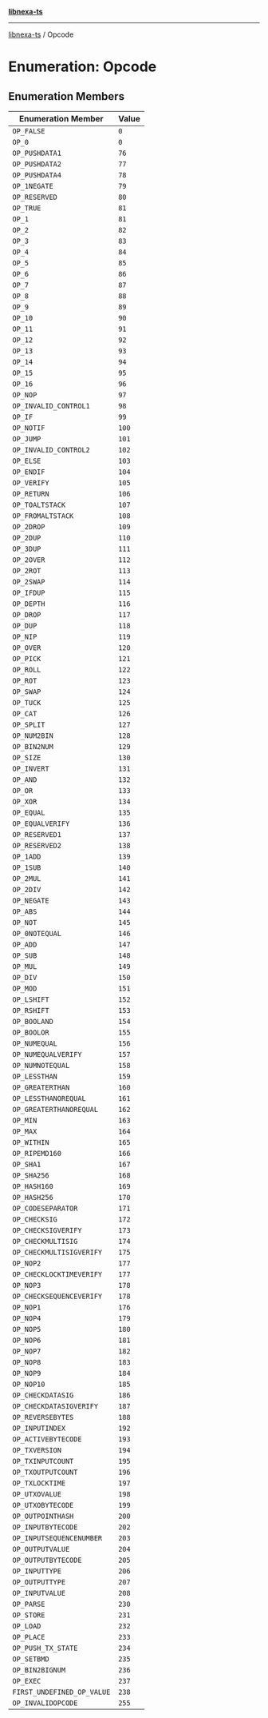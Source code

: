 [**libnexa-ts**](../index.md)

***

[libnexa-ts](../index.md) / Opcode

# Enumeration: Opcode

## Enumeration Members

| Enumeration Member | Value |
| ------ | ------ |
| <a id="op_false"></a> `OP_FALSE` | `0` |
| <a id="op_0"></a> `OP_0` | `0` |
| <a id="op_pushdata1"></a> `OP_PUSHDATA1` | `76` |
| <a id="op_pushdata2"></a> `OP_PUSHDATA2` | `77` |
| <a id="op_pushdata4"></a> `OP_PUSHDATA4` | `78` |
| <a id="op_1negate"></a> `OP_1NEGATE` | `79` |
| <a id="op_reserved"></a> `OP_RESERVED` | `80` |
| <a id="op_true"></a> `OP_TRUE` | `81` |
| <a id="op_1"></a> `OP_1` | `81` |
| <a id="op_2"></a> `OP_2` | `82` |
| <a id="op_3"></a> `OP_3` | `83` |
| <a id="op_4"></a> `OP_4` | `84` |
| <a id="op_5"></a> `OP_5` | `85` |
| <a id="op_6"></a> `OP_6` | `86` |
| <a id="op_7"></a> `OP_7` | `87` |
| <a id="op_8"></a> `OP_8` | `88` |
| <a id="op_9"></a> `OP_9` | `89` |
| <a id="op_10"></a> `OP_10` | `90` |
| <a id="op_11"></a> `OP_11` | `91` |
| <a id="op_12"></a> `OP_12` | `92` |
| <a id="op_13"></a> `OP_13` | `93` |
| <a id="op_14"></a> `OP_14` | `94` |
| <a id="op_15"></a> `OP_15` | `95` |
| <a id="op_16"></a> `OP_16` | `96` |
| <a id="op_nop"></a> `OP_NOP` | `97` |
| <a id="op_invalid_control1"></a> `OP_INVALID_CONTROL1` | `98` |
| <a id="op_if"></a> `OP_IF` | `99` |
| <a id="op_notif"></a> `OP_NOTIF` | `100` |
| <a id="op_jump"></a> `OP_JUMP` | `101` |
| <a id="op_invalid_control2"></a> `OP_INVALID_CONTROL2` | `102` |
| <a id="op_else"></a> `OP_ELSE` | `103` |
| <a id="op_endif"></a> `OP_ENDIF` | `104` |
| <a id="op_verify"></a> `OP_VERIFY` | `105` |
| <a id="op_return"></a> `OP_RETURN` | `106` |
| <a id="op_toaltstack"></a> `OP_TOALTSTACK` | `107` |
| <a id="op_fromaltstack"></a> `OP_FROMALTSTACK` | `108` |
| <a id="op_2drop"></a> `OP_2DROP` | `109` |
| <a id="op_2dup"></a> `OP_2DUP` | `110` |
| <a id="op_3dup"></a> `OP_3DUP` | `111` |
| <a id="op_2over"></a> `OP_2OVER` | `112` |
| <a id="op_2rot"></a> `OP_2ROT` | `113` |
| <a id="op_2swap"></a> `OP_2SWAP` | `114` |
| <a id="op_ifdup"></a> `OP_IFDUP` | `115` |
| <a id="op_depth"></a> `OP_DEPTH` | `116` |
| <a id="op_drop"></a> `OP_DROP` | `117` |
| <a id="op_dup"></a> `OP_DUP` | `118` |
| <a id="op_nip"></a> `OP_NIP` | `119` |
| <a id="op_over"></a> `OP_OVER` | `120` |
| <a id="op_pick"></a> `OP_PICK` | `121` |
| <a id="op_roll"></a> `OP_ROLL` | `122` |
| <a id="op_rot"></a> `OP_ROT` | `123` |
| <a id="op_swap"></a> `OP_SWAP` | `124` |
| <a id="op_tuck"></a> `OP_TUCK` | `125` |
| <a id="op_cat"></a> `OP_CAT` | `126` |
| <a id="op_split"></a> `OP_SPLIT` | `127` |
| <a id="op_num2bin"></a> `OP_NUM2BIN` | `128` |
| <a id="op_bin2num"></a> `OP_BIN2NUM` | `129` |
| <a id="op_size"></a> `OP_SIZE` | `130` |
| <a id="op_invert"></a> `OP_INVERT` | `131` |
| <a id="op_and"></a> `OP_AND` | `132` |
| <a id="op_or"></a> `OP_OR` | `133` |
| <a id="op_xor"></a> `OP_XOR` | `134` |
| <a id="op_equal"></a> `OP_EQUAL` | `135` |
| <a id="op_equalverify"></a> `OP_EQUALVERIFY` | `136` |
| <a id="op_reserved1"></a> `OP_RESERVED1` | `137` |
| <a id="op_reserved2"></a> `OP_RESERVED2` | `138` |
| <a id="op_1add"></a> `OP_1ADD` | `139` |
| <a id="op_1sub"></a> `OP_1SUB` | `140` |
| <a id="op_2mul"></a> `OP_2MUL` | `141` |
| <a id="op_2div"></a> `OP_2DIV` | `142` |
| <a id="op_negate"></a> `OP_NEGATE` | `143` |
| <a id="op_abs"></a> `OP_ABS` | `144` |
| <a id="op_not"></a> `OP_NOT` | `145` |
| <a id="op_0notequal"></a> `OP_0NOTEQUAL` | `146` |
| <a id="op_add"></a> `OP_ADD` | `147` |
| <a id="op_sub"></a> `OP_SUB` | `148` |
| <a id="op_mul"></a> `OP_MUL` | `149` |
| <a id="op_div"></a> `OP_DIV` | `150` |
| <a id="op_mod"></a> `OP_MOD` | `151` |
| <a id="op_lshift"></a> `OP_LSHIFT` | `152` |
| <a id="op_rshift"></a> `OP_RSHIFT` | `153` |
| <a id="op_booland"></a> `OP_BOOLAND` | `154` |
| <a id="op_boolor"></a> `OP_BOOLOR` | `155` |
| <a id="op_numequal"></a> `OP_NUMEQUAL` | `156` |
| <a id="op_numequalverify"></a> `OP_NUMEQUALVERIFY` | `157` |
| <a id="op_numnotequal"></a> `OP_NUMNOTEQUAL` | `158` |
| <a id="op_lessthan"></a> `OP_LESSTHAN` | `159` |
| <a id="op_greaterthan"></a> `OP_GREATERTHAN` | `160` |
| <a id="op_lessthanorequal"></a> `OP_LESSTHANOREQUAL` | `161` |
| <a id="op_greaterthanorequal"></a> `OP_GREATERTHANOREQUAL` | `162` |
| <a id="op_min"></a> `OP_MIN` | `163` |
| <a id="op_max"></a> `OP_MAX` | `164` |
| <a id="op_within"></a> `OP_WITHIN` | `165` |
| <a id="op_ripemd160"></a> `OP_RIPEMD160` | `166` |
| <a id="op_sha1"></a> `OP_SHA1` | `167` |
| <a id="op_sha256"></a> `OP_SHA256` | `168` |
| <a id="op_hash160"></a> `OP_HASH160` | `169` |
| <a id="op_hash256"></a> `OP_HASH256` | `170` |
| <a id="op_codeseparator"></a> `OP_CODESEPARATOR` | `171` |
| <a id="op_checksig"></a> `OP_CHECKSIG` | `172` |
| <a id="op_checksigverify"></a> `OP_CHECKSIGVERIFY` | `173` |
| <a id="op_checkmultisig"></a> `OP_CHECKMULTISIG` | `174` |
| <a id="op_checkmultisigverify"></a> `OP_CHECKMULTISIGVERIFY` | `175` |
| <a id="op_nop2"></a> `OP_NOP2` | `177` |
| <a id="op_checklocktimeverify"></a> `OP_CHECKLOCKTIMEVERIFY` | `177` |
| <a id="op_nop3"></a> `OP_NOP3` | `178` |
| <a id="op_checksequenceverify"></a> `OP_CHECKSEQUENCEVERIFY` | `178` |
| <a id="op_nop1"></a> `OP_NOP1` | `176` |
| <a id="op_nop4"></a> `OP_NOP4` | `179` |
| <a id="op_nop5"></a> `OP_NOP5` | `180` |
| <a id="op_nop6"></a> `OP_NOP6` | `181` |
| <a id="op_nop7"></a> `OP_NOP7` | `182` |
| <a id="op_nop8"></a> `OP_NOP8` | `183` |
| <a id="op_nop9"></a> `OP_NOP9` | `184` |
| <a id="op_nop10"></a> `OP_NOP10` | `185` |
| <a id="op_checkdatasig"></a> `OP_CHECKDATASIG` | `186` |
| <a id="op_checkdatasigverify"></a> `OP_CHECKDATASIGVERIFY` | `187` |
| <a id="op_reversebytes"></a> `OP_REVERSEBYTES` | `188` |
| <a id="op_inputindex"></a> `OP_INPUTINDEX` | `192` |
| <a id="op_activebytecode"></a> `OP_ACTIVEBYTECODE` | `193` |
| <a id="op_txversion"></a> `OP_TXVERSION` | `194` |
| <a id="op_txinputcount"></a> `OP_TXINPUTCOUNT` | `195` |
| <a id="op_txoutputcount"></a> `OP_TXOUTPUTCOUNT` | `196` |
| <a id="op_txlocktime"></a> `OP_TXLOCKTIME` | `197` |
| <a id="op_utxovalue"></a> `OP_UTXOVALUE` | `198` |
| <a id="op_utxobytecode"></a> `OP_UTXOBYTECODE` | `199` |
| <a id="op_outpointhash"></a> `OP_OUTPOINTHASH` | `200` |
| <a id="op_inputbytecode"></a> `OP_INPUTBYTECODE` | `202` |
| <a id="op_inputsequencenumber"></a> `OP_INPUTSEQUENCENUMBER` | `203` |
| <a id="op_outputvalue"></a> `OP_OUTPUTVALUE` | `204` |
| <a id="op_outputbytecode"></a> `OP_OUTPUTBYTECODE` | `205` |
| <a id="op_inputtype"></a> `OP_INPUTTYPE` | `206` |
| <a id="op_outputtype"></a> `OP_OUTPUTTYPE` | `207` |
| <a id="op_inputvalue"></a> `OP_INPUTVALUE` | `208` |
| <a id="op_parse"></a> `OP_PARSE` | `230` |
| <a id="op_store"></a> `OP_STORE` | `231` |
| <a id="op_load"></a> `OP_LOAD` | `232` |
| <a id="op_place"></a> `OP_PLACE` | `233` |
| <a id="op_push_tx_state"></a> `OP_PUSH_TX_STATE` | `234` |
| <a id="op_setbmd"></a> `OP_SETBMD` | `235` |
| <a id="op_bin2bignum"></a> `OP_BIN2BIGNUM` | `236` |
| <a id="op_exec"></a> `OP_EXEC` | `237` |
| <a id="first_undefined_op_value"></a> `FIRST_UNDEFINED_OP_VALUE` | `238` |
| <a id="op_invalidopcode"></a> `OP_INVALIDOPCODE` | `255` |
